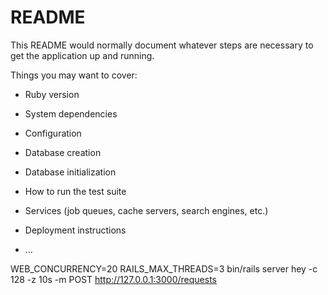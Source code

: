 # README

This README would normally document whatever steps are necessary to get the
application up and running.

Things you may want to cover:

* Ruby version

* System dependencies

* Configuration

* Database creation

* Database initialization

* How to run the test suite

* Services (job queues, cache servers, search engines, etc.)

* Deployment instructions

* ...


WEB_CONCURRENCY=20 RAILS_MAX_THREADS=3 bin/rails server
hey -c 128 -z 10s -m POST http://127.0.0.1:3000/requests
